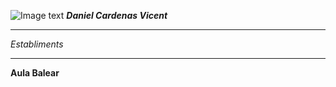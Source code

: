 ![Image text](https://cdn.myanimelist.net/images/characters/15/323914.jpg=10x20)
***Daniel Cardenas Vicent***
____________________________
*Establiments*
____________________________
**Aula Balear**
